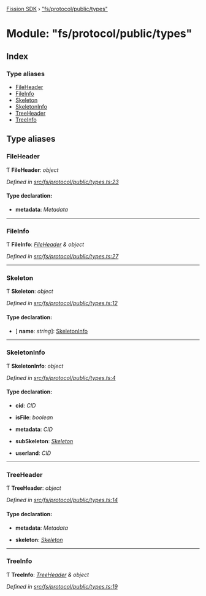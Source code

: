 [Fission SDK](../README.md) › ["fs/protocol/public/types"](_fs_protocol_public_types_.md)

# Module: "fs/protocol/public/types"

## Index

### Type aliases

* [FileHeader](_fs_protocol_public_types_.md#fileheader)
* [FileInfo](_fs_protocol_public_types_.md#fileinfo)
* [Skeleton](_fs_protocol_public_types_.md#skeleton)
* [SkeletonInfo](_fs_protocol_public_types_.md#skeletoninfo)
* [TreeHeader](_fs_protocol_public_types_.md#treeheader)
* [TreeInfo](_fs_protocol_public_types_.md#treeinfo)

## Type aliases

###  FileHeader

Ƭ **FileHeader**: *object*

*Defined in [src/fs/protocol/public/types.ts:23](https://github.com/fission-suite/webnative/blob/74901c2/src/fs/protocol/public/types.ts#L23)*

#### Type declaration:

* **metadata**: *Metadata*

___

###  FileInfo

Ƭ **FileInfo**: *[FileHeader](_fs_protocol_public_types_.md#fileheader) & object*

*Defined in [src/fs/protocol/public/types.ts:27](https://github.com/fission-suite/webnative/blob/74901c2/src/fs/protocol/public/types.ts#L27)*

___

###  Skeleton

Ƭ **Skeleton**: *object*

*Defined in [src/fs/protocol/public/types.ts:12](https://github.com/fission-suite/webnative/blob/74901c2/src/fs/protocol/public/types.ts#L12)*

#### Type declaration:

* \[ **name**: *string*\]: [SkeletonInfo](_fs_protocol_public_types_.md#skeletoninfo)

___

###  SkeletonInfo

Ƭ **SkeletonInfo**: *object*

*Defined in [src/fs/protocol/public/types.ts:4](https://github.com/fission-suite/webnative/blob/74901c2/src/fs/protocol/public/types.ts#L4)*

#### Type declaration:

* **cid**: *CID*

* **isFile**: *boolean*

* **metadata**: *CID*

* **subSkeleton**: *[Skeleton](_fs_protocol_public_types_.md#skeleton)*

* **userland**: *CID*

___

###  TreeHeader

Ƭ **TreeHeader**: *object*

*Defined in [src/fs/protocol/public/types.ts:14](https://github.com/fission-suite/webnative/blob/74901c2/src/fs/protocol/public/types.ts#L14)*

#### Type declaration:

* **metadata**: *Metadata*

* **skeleton**: *[Skeleton](_fs_protocol_public_types_.md#skeleton)*

___

###  TreeInfo

Ƭ **TreeInfo**: *[TreeHeader](_fs_protocol_public_types_.md#treeheader) & object*

*Defined in [src/fs/protocol/public/types.ts:19](https://github.com/fission-suite/webnative/blob/74901c2/src/fs/protocol/public/types.ts#L19)*
